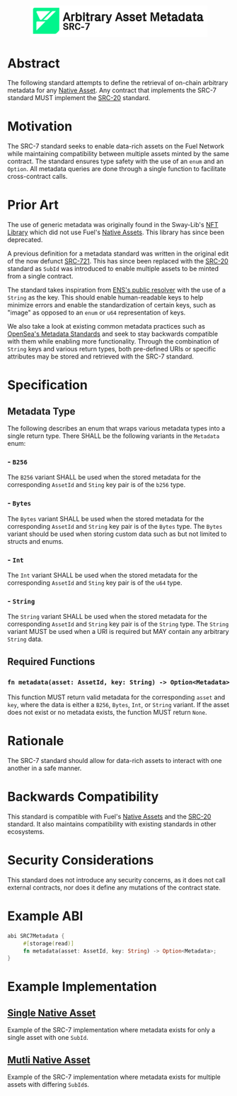 <p align="center">
    <picture>
        <source media="(prefers-color-scheme: dark)" srcset=".docs/src-7-logo-dark-theme.png">
        <img alt="SRC-7 logo" width="400px" src=".docs/src-7-logo-light-theme.png">
    </picture>
</p>

# Abstract

The following standard attempts to define the retrieval of on-chain arbitrary metadata for any [Native Asset](https://docs.fuel.network/docs/sway/blockchain-development/native_assets). Any contract that implements the SRC-7 standard MUST implement the [SRC-20](https://github.com/FuelLabs/sway-standards/tree/master/standards/src_20) standard. 

# Motivation

The SRC-7 standard seeks to enable data-rich assets on the Fuel Network while maintaining compatibility between multiple assets minted by the same contract. The standard ensures type safety with the use of an `enum` and an `Option`. All metadata queries are done through a single function to facilitate cross-contract calls.

# Prior Art

The use of generic metadata was originally found in the Sway-Lib's [NFT Library](https://github.com/FuelLabs/sway-libs/tree/v0.12.0/libs/nft) which did not use Fuel's [Native Assets](https://docs.fuel.network/docs/sway/blockchain-development/native_assets). This library has since been deprecated. 

A previous definition for a metadata standard was written in the original edit of the now defunct [SRC-721](https://github.com/FuelLabs/sway-standards/issues/2). This has since been replaced with the [SRC-20](https://github.com/FuelLabs/sway-standards/tree/master/standards/src_20) standard as `SubId` was introduced to enable multiple assets to be minted from a single contract. 

The standard takes inspiration from [ENS's public resolver](https://docs.ens.domains/contract-api-reference/publicresolver) with the use of a `String` as the key. This should enable human-readable keys to help minimize errors and enable the standardization of certain keys, such as "image" as opposed to an `enum` or `u64` representation of keys.

We also take a look at existing common metadata practices such as [OpenSea's Metadata Standards](https://docs.opensea.io/docs/metadata-standards) and seek to stay backwards compatible with them while enabling more functionality. Through the combination of `String` keys and various return types, both pre-defined URIs or specific attributes may be stored and retrieved with the SRC-7 standard. 

# Specification

## Metadata Type

The following describes an enum that wraps various metadata types into a single return type. There SHALL be the following variants in the `Metadata` enum:

### - `B256`

The `B256` variant SHALL be used when the stored metadata for the corresponding `AssetId` and `Sting` key pair is of the `b256` type.

### - `Bytes`

The `Bytes` variant SHALL be used when the stored metadata for the corresponding `AssetId` and `String` key pair is of the `Bytes` type. The `Bytes` variant should be used when storing custom data such as but not limited to structs and enums.

### - `Int`

The `Int` variant SHALL be used when the stored metadata for the corresponding `AssetId` and `Sting` key pair is of the `u64` type.

### - `String`

The `String` variant SHALL be used when the stored metadata for the corresponding `AssetId` and `String` key pair is of the `String` type. The `String` variant MUST be used when a URI is required but MAY contain any arbitrary `String` data. 

## Required Functions

### `fn metadata(asset: AssetId, key: String) -> Option<Metadata>`

This function MUST return valid metadata for the corresponding `asset` and `key`, where the data is either a `B256`, `Bytes`, `Int`, or `String` variant. If the asset does not exist or no metadata exists, the function MUST return `None`.

# Rationale

The SRC-7 standard should allow for data-rich assets to interact with one another in a safe manner. 

# Backwards Compatibility

This standard is compatible with Fuel's [Native Assets](https://docs.fuel.network/docs/sway/blockchain-development/native_assets) and the [SRC-20](https://github.com/FuelLabs/sway-standards/tree/master/standards/src_20) standard. It also maintains compatibility with existing standards in other ecosystems.

# Security Considerations

This standard does not introduce any security concerns, as it does not call external contracts, nor does it define any mutations of the contract state.

# Example ABI

```rust
abi SRC7Metadata {
     #[storage(read)]
     fn metadata(asset: AssetId, key: String) -> Option<Metadata>;
}
```

# Example Implementation

## [Single Native Asset](../../examples/src7-metadata/single_asset/src/single_asset.sw)

Example of the SRC-7 implementation where metadata exists for only a single asset with one `SubId`.

## [Mutli Native Asset](../../examples/src7-metadata/multi_asset/src/multi_asset.sw)

Example of the SRC-7 implementation where metadata exists for multiple assets with differing `SubId`s.

